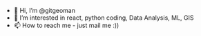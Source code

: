 - 👋 Hi, I’m @gitgeoman
- 👀 I’m interested in react, python coding, Data Analysis, ML, GIS
- 📫 How to reach me - just mail me :))




<!--
[![My GitHub stats](https://github-readme-stats.vercel.app/api?username=gitgeoman)](https://github.com/gitgeoman/github-readme-stats)
gitgeoman/gitgeoman is a ✨ special ✨ repository because its `README.md` (this file) appears on your GitHub profile.
You can click the Preview link to take a look at your changes.
-->


